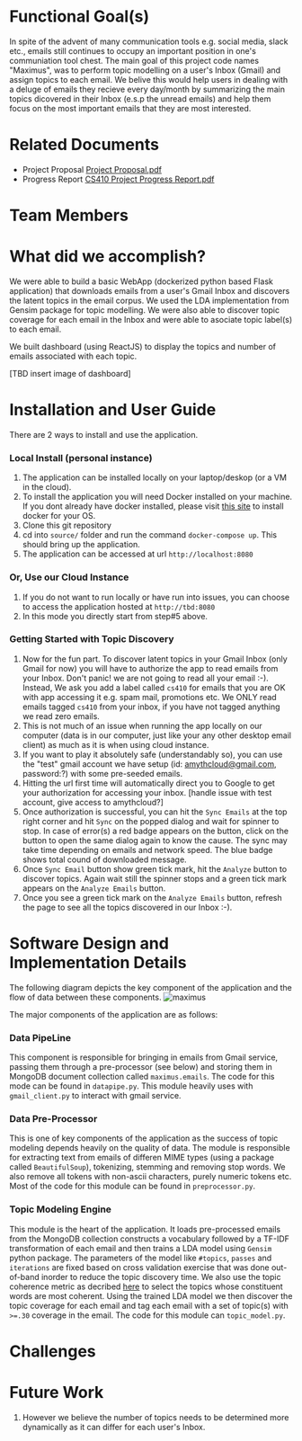 # Functional Goal(s)
In spite of the advent of many communication tools e.g. social media, slack etc., emails still continues to occupy an important position in one's communiation tool chest. The main goal of this project code names "Maximus", was to perform topic modelling on a user's Inbox (Gmail) and assign topics to each email. We belive this would help users in dealing with a deluge of emails they recieve every day/month by summarizing the main topics dicovered in their Inbox (e.s.p the unread emails) and help them focus on the most important emails that they are most interested.

# Related Documents
* Project Proposal [Project Proposal.pdf](https://github.com/amyth18/CourseProject/blob/main/CS410%20Project%20Proposal.pdf)
* Progress Report [CS410 Project Progress Report.pdf](https://github.com/amyth18/CourseProject/blob/main/CS410%20Project%20Progress%20Report.pdf)

# Team Members

# What did we accomplish?
We were able to build a basic WebApp (dockerized python based Flask application) that downloads emails from a user's Gmail Inbox 
and discovers the latent topics in the email corpus. We used the LDA implementation from Gensim package for topic modelling. 
We were also able to discover topic coverage for each email in the Inbox and were able to asociate topic label(s) to each email. 

We built dashboard (using ReactJS) to display the topics and number of emails associated with each topic.

[TBD insert image of dashboard]

# Installation and User Guide
There are 2 ways to install and use the application.

### Local Install (personal instance)
1. The application can be installed locally on your laptop/deskop (or a VM in the cloud). 
2. To install the application you will need Docker installed on your machine. If you dont already have docker installed, please visit [this site](https://docs.docker.com/get-docker/) to install docker for your OS.
3.  Clone this git repository
4.  cd into ```source/``` folder and run the command ```docker-compose up```. This should bring up the application.
5.  The application can be accessed at url ```http://localhost:8080```

### Or, Use our Cloud Instance
1. If you do not want to run locally or have run into issues, you can choose to access the application hosted at ```http://tbd:8080```
2. In this mode you directly start from step#5 above.

### Getting Started with Topic Discovery
1. Now for the fun part. To discover latent topics in your Gmail Inbox (only Gmail for now) you will have to authorize the app to read emails from your Inbox. Don't panic! we are not going to read all your email :-). Instead, We ask you add a label called ```cs410``` for emails that you are OK with app accessing it e.g. spam mail, promotions etc. We ONLY read emails tagged ```cs410``` from your inbox, if you have not tagged anything we read zero emails.
2. This is not much of an issue when running the app locally on our computer (data is in our computer, just like your any other desktop email client) as much as it is when using cloud instance.
3. If you want to play it absolutely safe (understandably so), you can use the "test" gmail account we have setup (id: amythcloud@gmail.com, password:?) with some pre-seeded emails.
4. Hitting the url first time will automatically direct you to Google to get your authorization for accessing your inbox. [handle issue with test account, give access to amythcloud?]
5. Once authorization is successful, you can hit the ```Sync Emails``` at the top right corner and hit ```Sync``` on the popped dialog and wait for spinner to stop. In case of error(s) a red badge appears on the button, click on the button to open the same dialog again to know the cause. The sync may take time depending on emails and network speed. The blue badge shows total cound of downloaded message.
7. Once ```Sync Email``` button show green tick mark, hit the ```Analyze``` button to discover topics. Again wait still the spinner stops and a green tick mark appears on the ```Analyze Emails``` button.
8. Once you see a green tick mark on the ```Analyze Emails``` button, refresh the page to see all the topics discovered in our Inbox :-).

# Software Design and Implementation Details
The following diagram depicts the key component of the application and the flow of data between these components.
![maximus](https://user-images.githubusercontent.com/8692284/145074979-2c9154fa-4d69-431b-8204-100e3b4650bf.png)

The major components of the application are as follows:

### Data PipeLine
This component is responsible for bringing in emails from Gmail service, passing them through a pre-processor (see below) and storing them in MongoDB document collection called ```maximus.emails```. The code for this mode can be found in ```datapipe.py```. This module heavily uses with ```gmail_client.py``` to interact with gmail service.

### Data Pre-Processor
This is one of key components of the application as the success of topic modeling depends heavily on the quality of data. The module is responsible for extracting text from emails of differen MIME types (using a package called ```BeautifulSoup```), tokenizing, stemming and removing stop words. We also remove all tokens with non-ascii characters, purely numeric tokens etc. Most of the code for this module can be found in ```preprocessor.py```.

### Topic Modeling Engine
This module is the heart of the application. It loads pre-processed emails from the MongoDB collection constructs a vocabulary followed by a TF-IDF transformation of each email and then trains a LDA model using ```Gensim``` python package. The parameters of the model like ```#topics```, ```passes``` and ```iterations``` are fixed based on cross validation exercise that was done out-of-band inorder to reduce the topic discovery time. We also use the topic coherence metric as decribed [here](https://rare-technologies.com/what-is-topic-coherence/) to select the topics whose constituent words are most coherent. Using the trained LDA model we then discover the topic coverage for each email and tag each email with a set of topic(s) with  ```>=.30``` coverage in the email. The code for this module can ```topic_model.py```.

# Challenges

# Future Work
1. However we believe the number of topics needs to be determined more dynamically as it can differ for each user's Inbox.
